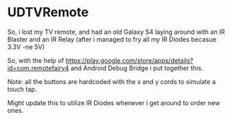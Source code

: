 # UDTVRemote

So, i lost my TV remote, and had an old Galaxy S4 laying around with an IR Blaster and an IR Relay (after i managed to fry all my IR Diodes becasue 3.3V -ne 5V)

So, with the help of https://play.google.com/store/apps/details?id=com.remotefairy4 and Android Debug Bridge i put together this. 

Note: all the buttons are hardcoded with the x and y cords to simulate a touch tap. 

Might update this to utilize IR Diodes whenever i get around to order new ones. 

